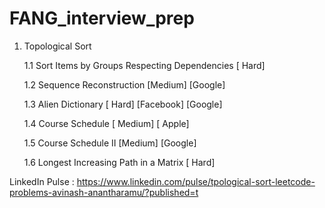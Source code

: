 # FANG_interview_prep

1. Topological Sort
   
   1.1 Sort Items by Groups Respecting Dependencies [ Hard] 
   
   1.2 Sequence Reconstruction [Medium] [Google]
   
   1.3 Alien Dictionary [ Hard] [Facebook] [Google] 
   
   1.4 Course Schedule [ Medium] [ Apple] 

   1.5 Course Schedule II [Medium] [Google]
   
   1.6 Longest Increasing Path in a Matrix [ Hard]
   
LinkedIn Pulse :  https://www.linkedin.com/pulse/tpological-sort-leetcode-problems-avinash-anantharamu/?published=t 
